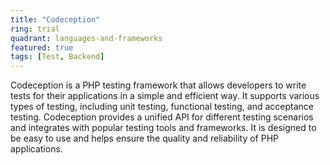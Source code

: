 ```yaml
---
title: "Codeception"
ring: trial
quadrant: languages-and-frameworks
featured: true
tags: [Test, Backend]
---
```


Codeception is a PHP testing framework that allows developers to write tests for their applications in a simple and efficient way. It supports various types of testing, including unit testing, functional testing, and acceptance testing. Codeception provides a unified API for different testing scenarios and integrates with popular testing tools and frameworks. It is designed to be easy to use and helps ensure the quality and reliability of PHP applications.
